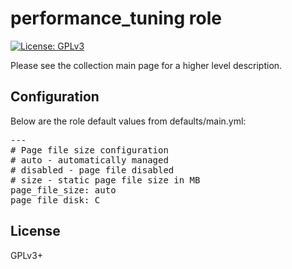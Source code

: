 # performance_tuning role

[![License: GPLv3](https://img.shields.io/badge/license-GPLv3-brightgreen.svg)](https://www.gnu.org/licenses/gpl-3.0)

Please see the collection main page for a higher level description.

## Configuration

Below are the role default values from defaults/main.yml:

<pre>
---
# Page file size configuration
# auto - automatically managed
# disabled - page file disabled
# size - static page file size in MB
page_file_size: auto
page_file_disk: C
</pre>

## License

GPLv3+
